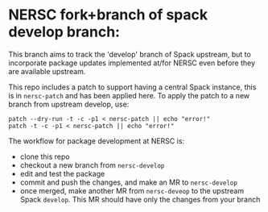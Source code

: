 # NERSC fork+branch of spack develop branch:

This branch aims to track the 'develop' branch of Spack upstream, but to incorporate
package updates implemented at/for NERSC even before they are available upstream.

This repo includes a patch to support having a central Spack instance, this is in
`nersc-patch` and has been applied here. To apply the patch to a new branch from 
upstream develop, use:

```
patch --dry-run -t -c -p1 < nersc-patch || echo "error!"
patch -t -c -p1 < nersc-patch || echo "error!"
```

The workflow for package development at NERSC is:

- clone this repo
- checkout a new branch from `nersc-develop`
- edit and test the package
- commit and push the changes, and make an MR to `nersc-develop`
- once merged, make another MR from `nersc-deveop` to the upstream Spack `develop`.
  This MR should have only the changes from your branch 

